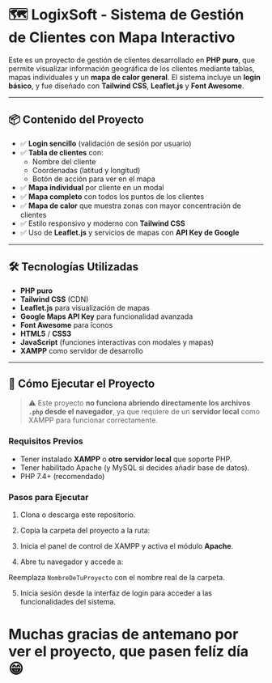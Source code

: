 # 🗺️ LogixSoft - Sistema de Gestión de Clientes con Mapa Interactivo

Este es un proyecto de gestión de clientes desarrollado en **PHP puro**, que permite visualizar información geográfica de los clientes mediante tablas, mapas individuales y un **mapa de calor general**. El sistema incluye un **login básico**, y fue diseñado con **Tailwind CSS**, **Leaflet.js** y **Font Awesome**.

---

## 📦 Contenido del Proyecto

- ✅ **Login sencillo** (validación de sesión por usuario)
- ✅ **Tabla de clientes** con:
  - Nombre del cliente
  - Coordenadas (latitud y longitud)
  - Botón de acción para ver en el mapa
- ✅ **Mapa individual** por cliente en un modal
- ✅ **Mapa completo** con todos los puntos de los clientes
- ✅ **Mapa de calor** que muestra zonas con mayor concentración de clientes
- ✅ Estilo responsivo y moderno con **Tailwind CSS**
- ✅ Uso de **Leaflet.js** y servicios de mapas con **API Key de Google**

---

## 🛠️ Tecnologías Utilizadas

- **PHP puro**
- **Tailwind CSS** (CDN)
- **Leaflet.js** para visualización de mapas
- **Google Maps API Key** para funcionalidad avanzada
- **Font Awesome** para íconos
- **HTML5** / **CSS3**
- **JavaScript** (funciones interactivas con modales y mapas)
- **XAMPP** como servidor de desarrollo

---

## 🚀 Cómo Ejecutar el Proyecto

> ⚠️ Este proyecto **no funciona abriendo directamente los archivos `.php` desde el navegador**, ya que requiere de un **servidor local** como XAMPP para funcionar correctamente.

### Requisitos Previos

- Tener instalado **XAMPP** o **otro servidor local** que soporte PHP.
- Tener habilitado Apache (y MySQL si decides añadir base de datos).
- PHP 7.4+ (recomendado)

### Pasos para Ejecutar

1. Clona o descarga este repositorio.
2. Copia la carpeta del proyecto a la ruta:


3. Inicia el panel de control de XAMPP y activa el módulo **Apache**.
4. Abre tu navegador y accede a:


Reemplaza `NombreDeTuProyecto` con el nombre real de la carpeta.

5. Inicia sesión desde la interfaz de login para acceder a las funcionalidades del sistema.

# Muchas gracias de antemano por ver el proyecto, que pasen felíz día 😁

